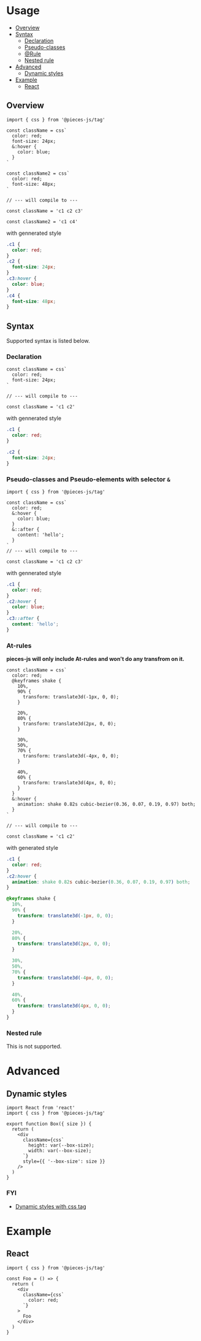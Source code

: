 # Usage

- [Overview](#Overview)
- [Syntax](#Syntax)
  - [Declaration](#Declaration)
  - [Pseudo-classes](#Pseudo-classes-and-Pseudo-elements)
  - [@Rule](#@At-rules)
  - [Nested rule](#Nested-rule)
- [Advanced](#Advanced)
  - [Dynamic styles](#Dynamic-styles)
- [Example](#Example)
  - [React](#React)

## Overview

```tsx
import { css } from '@pieces-js/tag'

const className = css`
  color: red;
  font-size: 24px;
  &:hover {
    color: blue;
  }
`

const className2 = css`
  color: red;
  font-size: 48px;
`

// --- will compile to ---

const className = 'c1 c2 c3'

const className2 = 'c1 c4'
```

with gennerated style

```css
.c1 {
  color: red;
}
.c2 {
  font-size: 24px;
}
.c3:hover {
  color: blue;
}
.c4 {
  font-size: 48px;
}
```

## Syntax

Supported syntax is listed below.

### Declaration

```tsx
const className = css`
  color: red;
  font-size: 24px;
`

// --- will compile to ---

const className = 'c1 c2'
```

with gennerated style

```css
.c1 {
  color: red;
}

.c2 {
  font-size: 24px;
}
```

### Pseudo-classes and Pseudo-elements with selector `&`

```tsx
import { css } from '@pieces-js/tag'

const className = css`
  color: red;
  &:hover {
    color: blue;
  }
  &::after {
    content: 'hello';
  }
`
// --- will compile to ---

const className = 'c1 c2 c3'
```

with gennerated style

```css
.c1 {
  color: red;
}
.c2:hover {
  color: blue;
}
.c3::after {
  content: 'hello';
}
```

### At-rules

__pieces-js will only include At-rules and won't do any transfrom on it.__

```tsx
const className = css`
  color: red;
  @keyframes shake {
    10%,
    90% {
      transform: translate3d(-1px, 0, 0);
    }

    20%,
    80% {
      transform: translate3d(2px, 0, 0);
    }

    30%,
    50%,
    70% {
      transform: translate3d(-4px, 0, 0);
    }

    40%,
    60% {
      transform: translate3d(4px, 0, 0);
    }
  }
  &:hover {
    animation: shake 0.82s cubic-bezier(0.36, 0.07, 0.19, 0.97) both;
  }
`

// --- will compile to ---

const className = 'c1 c2'
```

with generated style

```css
.c1 {
  color: red;
}
.c2:hover {
  animation: shake 0.82s cubic-bezier(0.36, 0.07, 0.19, 0.97) both;
}

@keyframes shake {
  10%,
  90% {
    transform: translate3d(-1px, 0, 0);
  }

  20%,
  80% {
    transform: translate3d(2px, 0, 0);
  }

  30%,
  50%,
  70% {
    transform: translate3d(-4px, 0, 0);
  }

  40%,
  60% {
    transform: translate3d(4px, 0, 0);
  }
}
```

### Nested rule

This is not supported.

# Advanced

## Dynamic styles

```tsx
import React from 'react'
import { css } from '@pieces-js/tag'

export function Box({ size }) {
  return (
    <div
      className={css`
        height: var(--box-size);
        width: var(--box-size);
      `}
      style={{ '--box-size': size }}
    />
  )
}
```

### FYI

- [Dynamic styles with css tag](https://github.com/callstack/linaria/blob/master/docs/DYNAMIC_STYLES.md)


# Example

## React

```tsx
import { css } from '@pieces-js/tag'

const Foo = () => {
  return (
    <div
      className={css`
        color: red;
      `}
    >
      Foo
    </div>
  )
}
```



